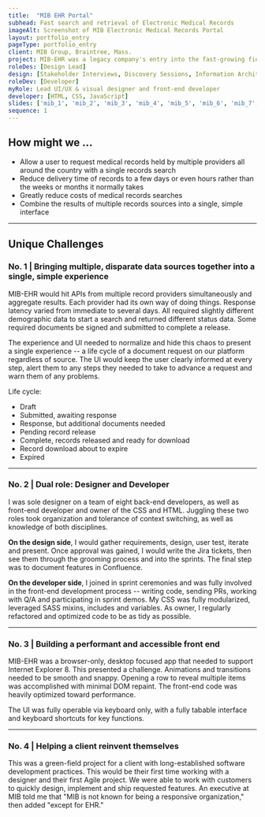 ```yaml
---
title:  "MIB EHR Portal"
subhead: Fast search and retrieval of Electronic Medical Records
imageAlt: Screenshot of MIB Electronic Medical Records Portal
layout: portfolio_entry
pageType: portfolio_entry
client: MIB Group, Braintree, Mass.
project: MIB-EHR was a legacy company's entry into the fast-growing field of electronic medical records for life insurance companies. It delivered records from multiple vendors, cut weeks off record delivery times and hugely reduced costs. I designed, built and delivered a simple perfomant front end along with extensive documentation.
roleDes: [Design Lead]
design: [Stakeholder Interviews, Discovery Sessions, Information Architecture, Visual Design, Typography, Prototypes, User Testing, Design System, Documentation, User Stories and Jira]
roleDev: [Developer]
myRole: Lead UI/UX & visual designer and front-end developer
developer: [HTML, CSS, JavaScript]
slides: ['mib_1', 'mib_2', 'mib_3', 'mib_4', 'mib_5', 'mib_6', 'mib_7', 'mib_8', 'mib_9', 'mib_10', 'mib_11', 'mib_12', 'mib_13']
sequence: 1
---
```

## How might we ...

* Allow a user to request medical records held by multiple providers all around the country with a single records search
* Reduce delivery time of records to a few days or even hours rather than the weeks or months it normally takes
* Greatly reduce costs of medical records searches 
* Combine the results of multiple records sources into a single, simple interface 

___

## Unique Challenges

### No. 1 | Bringing multiple, disparate data sources together into a single, simple experience

MIB-EHR would hit APIs from multiple record providers simultaneously and aggregate results. Each provider had its own way of doing things. Response latency varied from immediate to several days. All required slightly different demographic data to start a search and returned different status data. Some required documents be signed and submitted to complete a release. 

The experience and UI needed to normalize and hide this chaos to present a single experience -- a life cycle of a document request on our platform regardless of source. The UI would keep the user clearly informed at every step, alert them to any steps they needed to take to advance a request and warn them of any problems. 

Life cycle:

* Draft
* Submitted, awaiting response
* Response, but additional documents needed
* Pending record release
* Complete, records released and ready for download
* Record download about to expire
* Expired

___

### No. 2 | Dual role: Designer and Developer

I was sole designer on a team of eight back-end developers, as well as front-end developer and owner of the CSS and HTML. Juggling these two roles took organization and tolerance of context switching, as well as knowledge of both disciplines.

**On the design side**, I would gather requirements, design, user test, iterate and present. Once approval was gained, I would write the Jira tickets, then see them through the grooming process and into the sprints. The final step was to document features in Confluence. 

**On the developer side**, I joined in sprint ceremonies and was fully involved in the front-end development process -- writing code, sending PRs, working with Q/A and participating in sprint demos. My CSS was fully modularized, leveraged SASS mixins, includes and variables. As owner, I regularly refactored and optimized code to be as tidy as possible. 

___

### No. 3 | Building a performant and accessible front end

MIB-EHR was a browser-only, desktop focused app that needed to support Internet Explorer 8. This presented a challenge. Animations and transitions needed to be smooth and snappy. Opening a row to reveal multiple items was accomplished with minimal DOM repaint. The front-end code was heavily optimized toward performance. 

The UI was fully operable via keyboard only, with a fully tabable interface and keyboard shortcuts for key functions. 

___

### No. 4 | Helping a client reinvent themselves

This was a green-field project for a client with long-established software development practices. This would be their first time working with a designer and their first Agile project. We were able to work with customers to quickly design, implement and ship requested features. An executive at MIB told me that "MIB is not known for being a responsive organization," then added "except for EHR." 
